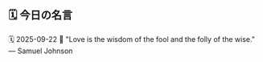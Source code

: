 ## 🗓️ 今日の名言

<!--START_SECTION:quote-->
🗓️ 2025-09-22
💬 "Love is the wisdom of the fool and the folly of the wise." — Samuel Johnson
<!--END_SECTION:quote-->

